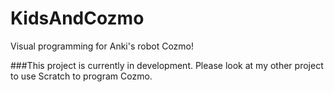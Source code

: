 # KidsAndCozmo
Visual programming for Anki's robot Cozmo!

###This project is currently in development.
Please look at my other project to use Scratch to program Cozmo.
